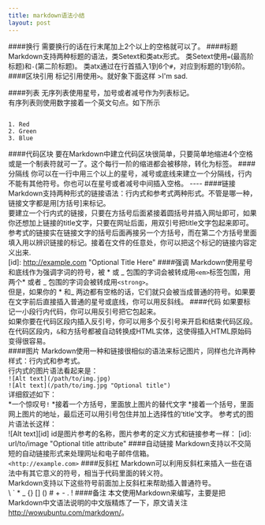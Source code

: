 ```yaml
---
title: markdown语法小结
layout: post
---
```


<meta http-equiv="content-type" content="text/html; charset=UTF-8">
####换行
需要换行的话在行末尾加上2个以上的空格就可以了。   
####标题
Markdown支持两种标题的语法，类Setext和类atx形式。   
类Setext使用<code>=</code>(最高阶标题)和<code>-</code>(第二阶标题)。   
类atx通过在行首插入1到6个<code>#</code>，对应到标题的1到6阶。   
####区块引用
标记引用使用<code>></code>。就好象下面这样   
>I'm sad.   

####列表
无序列表使用星号，加号或者减号作为列表标记。   
有序列表则使用数字接着一个英文句点。如下所示
<pre><code>
1. Red
2. Green
3. Blue
</code></pre>
####代码区块
要在Markdown中建立代码区块很简单，只要简单地缩进4个空格或是一个制表符就可一了。这个每行一阶的缩进都会被移除，转化为<code></code>标签。
####分隔线
你可以在一行中用三个以上的星号，减号或底线来建立一个分隔线，行内不能有其他符号。你也可以在星号或者减号中间插入空格。
    ----
####链接
Markdown支持两种形式的链接语法：行内式和参考式两种形式。不管是哪一种，链接文字都是用[方括号]来标记。  
要建立一个行内式的链接，只要在方括号后面紧接着圆括号并插入网址即可，如果你还想加上链接的title文字，只要在网址后面，用双引号把title文字包起来即可。   
参考式的链接实在链接文字的括号后面再接另一个方括号，而在第二个方括号里面填入用以辨识链接的标记。接着在文件的任意处，你可以把这个标记的链接内容定义出来.  
    [id]: http://example.com "Optional Title Here"
####强调
Markdown使用星号和底线作为强调字词的符号，被 * 或 \_ 包围的字词会被转成用`<em>`标签包围，用两个\* 或者 \_ 包围的字词会被转成用`<strong>`。   
但是，如果你的 \* 和\_ 两边都有空格的话，它们就只会被当成普通的符号。如果要在文字前后直接插入普通的星号或底线，你可以用反斜线。
####代码
如果要标记一小段行内代码，你可以用反引号把它包起来。   
如果你要在代码区段内插入反引号，你可以用多个反引号来开启和结束代码区段。  
在代码区段内，`&`和方括号都被自动转换成HTML实体，这使得插入HTML原始码变得很容易。   
####图片
Markdown使用一种和链接很相似的语法来标记图片，同样也允许两种样式：行内式和参考式。   
行内式的图片语法看起来是：   
    `![Alt text](/path/to/img.jpg)`   
    `![Alt text](/path/to/img.jpg "Optional title")`   
详细叙述如下：   
*一个惊叹号`!`
*接着一个方括号，里面放上图片的替代文字
*接着一个括号，里面网上图片的地址，最后还可以用引号包住并加上选择性的‘title’文字。
参考式的图片语法长这样：   
    ![Alt text][id]
id是图片参考的名称，图片参考的定义方式和链接参考一样：
    [id]: url/to/image "Optional title attribute"
####自动链接
Markdown支持以不交简短的自动链接形式来处理网址和电子邮件信箱。  
    `<http://example.com>`
####反斜杠
Markdown可以利用反斜杠来插入一些在语法中有其它意义的符号，相当于代码里面的转义符。   
Markdown支持以下这些符号前面加上反斜杠来帮助插入普通符号。  
    \ \` \* \_ \{\} \[\] \(\) \# \+ \- \. \!
####备注
本文使用Markdown来编写，主要是把Markdown中文语法说明的中文版精炼了一下，原文请关注<http://wowubuntu.com/markdown/>。
